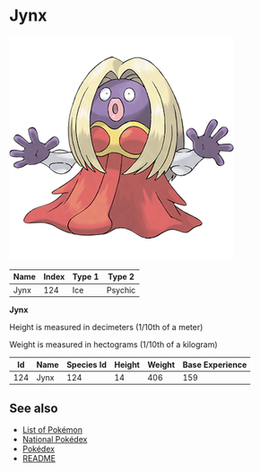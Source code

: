 # Jynx


![Jynx](images/124.png)

| **Name** | **Index** | **Type 1** | **Type 2** |
|----|----|----|----|
| Jynx | 124 | Ice | Psychic  |

**Jynx** 


Height is measured in decimeters (1/10th of a meter)

Weight is measured in hectograms (1/10th of a kilogram)

| **Id** | **Name** | **Species Id** | **Height** | **Weight** | **Base Experience** |
|--------|----------|----------------|------------|------------|---------------------|
| 124 | Jynx | 124 | 14 | 406 | 159 |


## See also

- [List of Pokémon](../pokemon.md)
- [National Pokédex](../national_pokedex.md)
- [Pokédex](../pokedex.md)
- [README](../README.md)
